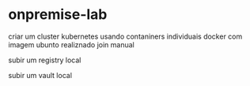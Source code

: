 # onpremise-lab

criar um cluster kubernetes usando contaniners individuais docker com imagem ubunto realiznado join manual

subir um registry local

subir um vault local
